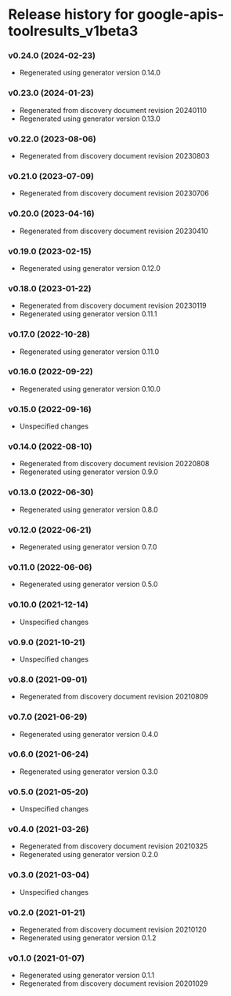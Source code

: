 # Release history for google-apis-toolresults_v1beta3

### v0.24.0 (2024-02-23)

* Regenerated using generator version 0.14.0

### v0.23.0 (2024-01-23)

* Regenerated from discovery document revision 20240110
* Regenerated using generator version 0.13.0

### v0.22.0 (2023-08-06)

* Regenerated from discovery document revision 20230803

### v0.21.0 (2023-07-09)

* Regenerated from discovery document revision 20230706

### v0.20.0 (2023-04-16)

* Regenerated from discovery document revision 20230410

### v0.19.0 (2023-02-15)

* Regenerated using generator version 0.12.0

### v0.18.0 (2023-01-22)

* Regenerated from discovery document revision 20230119
* Regenerated using generator version 0.11.1

### v0.17.0 (2022-10-28)

* Regenerated using generator version 0.11.0

### v0.16.0 (2022-09-22)

* Regenerated using generator version 0.10.0

### v0.15.0 (2022-09-16)

* Unspecified changes

### v0.14.0 (2022-08-10)

* Regenerated from discovery document revision 20220808
* Regenerated using generator version 0.9.0

### v0.13.0 (2022-06-30)

* Regenerated using generator version 0.8.0

### v0.12.0 (2022-06-21)

* Regenerated using generator version 0.7.0

### v0.11.0 (2022-06-06)

* Regenerated using generator version 0.5.0

### v0.10.0 (2021-12-14)

* Unspecified changes

### v0.9.0 (2021-10-21)

* Unspecified changes

### v0.8.0 (2021-09-01)

* Regenerated from discovery document revision 20210809

### v0.7.0 (2021-06-29)

* Regenerated using generator version 0.4.0

### v0.6.0 (2021-06-24)

* Regenerated using generator version 0.3.0

### v0.5.0 (2021-05-20)

* Unspecified changes

### v0.4.0 (2021-03-26)

* Regenerated from discovery document revision 20210325
* Regenerated using generator version 0.2.0

### v0.3.0 (2021-03-04)

* Unspecified changes

### v0.2.0 (2021-01-21)

* Regenerated from discovery document revision 20210120
* Regenerated using generator version 0.1.2

### v0.1.0 (2021-01-07)

* Regenerated using generator version 0.1.1
* Regenerated from discovery document revision 20201029

